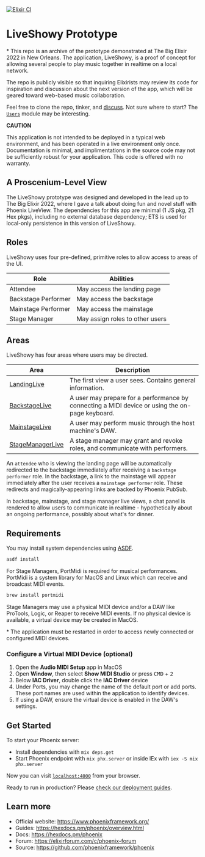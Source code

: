 [![Elixir CI](https://github.com/type1fool/live_showy/actions/workflows/elixir.yml/badge.svg?branch=main)](https://github.com/type1fool/live_showy/actions/workflows/elixir.yml)

# LiveShowy Prototype

\* This repo is an archive of the prototype demonstrated at The Big Elixir 2022 in New Orleans. The application, LiveShowy, is a proof of concept for allowing several people to play music together in realtime on a local network.

The repo is publicly visible so that inquiring Elixirists may review its code for inspiration and discussion about the next version of the app, which will be geared toward web-based music collaboration.

Feel free to clone the repo, tinker, and [discuss](https://github.com/liveshowy/live_showy_prototype/discussions). Not sure where to start? The [`Users`](lib/live_showy/users.ex) module may be interesting.

**CAUTION**

This application is not intended to be deployed in a typical web environment, and has been operated in a live environment only once. Documentation is minimal, and implimentations in the source code may not be sufficiently robust for your application. This code is offered with no warranty.

## A Proscenium-Level View

The LiveShowy prototype was designed and developed in the lead up to The Big Elixir 2022, where I gave a talk about doing fun and novel stuff with Phoenix LiveView. The dependencies for this app are minimal (1 JS pkg, 21 Hex pkgs), including no external database dependency; ETS is used for local-only persistence in this version of LiveShowy.

## Roles

LiveShowy uses four pre-defined, primitive roles to allow access to areas of the UI.

| Role                | Abilities                       |
| ------------------- | ------------------------------- |
| Attendee            | May access the landing page     |
| Backstage Performer | May access the backstage        |
| Mainstage Performer | May access the mainstage        |
| Stage Manager       | May assign roles to other users |

## Areas

LiveShowy has four areas where users may be directed.

| Area                                                            | Description                                                                                     |
| --------------------------------------------------------------- | ----------------------------------------------------------------------------------------------- |
| [LandingLive](lib/live_showy_web/live/landing_live/)            | The first view a user sees. Contains general information.                                       |
| [BackstageLive](lib/live_showy_web/live/backstage_live/)        | A user may prepare for a performance by connecting a MIDI device or using the on-page keyboard. |
| [MainstageLive](lib/live_showy_web/live/stage_live/)            | A user may perform music through the host machine's DAW.                                        |
| [StageManagerLive](lib/live_showy_web/live/stage_manager_live/) | A stage manager may grant and revoke roles, and communicate with performers.                    |

An `attendee` who is viewing the landing page will be automatically redirected to the backstage immediately after receiving a `backstage performer` role. In the backstage, a link to the mainstage will appear immediately after the user receives a `mainstage performer` role. These redirects and magically-appearing links are backed by Phoenix PubSub.

In backstage, mainstage, and stage manager live views, a chat panel is rendered to allow users to communicate in realtime - hypothetically about an ongoing performance, possibly about what's for dinner.

## Requirements

You may install system dependencies using [ASDF](https://asdf-vm.com/).

```bash
asdf install
```

For Stage Managers, PortMidi is required for musical performances. PortMidi is a system library for MacOS and Linux which can receive and broadcast MIDI events.

```bash
brew install portmidi
```

Stage Managers may use a physical MIDI device and/or a DAW like ProTools, Logic, or Reaper to receive MIDI events. If no physical device is available, a virtual device may be created in MacOS.

\* The application must be restarted in order to access newly connected or configured MIDI devices.

### Configure a Virtual MIDI Device (optional)

1. Open the **Audio MIDI Setup** app in MacOS
1. Open **Window**, then select **Show MIDI Studio** or press <kbd>CMD</kbd> + <kbd>2</kbd>
1. Below **IAC Driver**, double click the **IAC Driver** device
1. Under Ports, you may change the name of the default port or add ports. These port names are used within the application to identify devices.
1. If using a DAW, ensure the virtual device is enabled in the DAW's settings.

## Get Started

To start your Phoenix server:

- Install dependencies with `mix deps.get`
- Start Phoenix endpoint with `mix phx.server` or inside IEx with `iex -S mix phx.server`

Now you can visit [`localhost:4000`](http://localhost:4000) from your browser.

Ready to run in production? Please [check our deployment guides](https://hexdocs.pm/phoenix/deployment.html).

## Learn more

- Official website: https://www.phoenixframework.org/
- Guides: https://hexdocs.pm/phoenix/overview.html
- Docs: https://hexdocs.pm/phoenix
- Forum: https://elixirforum.com/c/phoenix-forum
- Source: https://github.com/phoenixframework/phoenix
